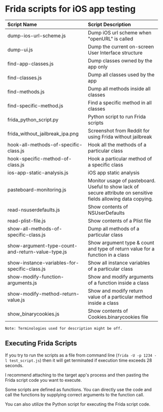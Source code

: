 # Frida scripts for iOS app testing

|Script Name| Script Description|
|:---|:---|
|dump-ios-url-scheme.js|Dump iOS url scheme when "openURL" is called|
|dump-ui.js|Dump the current on-screen User Interface structure|
|find-app-classes.js|Dump classes owned by the app only|
|find-classes.js|Dump all classes used by the app|
|find-methods.js|Dump all methods inside all classes|
|find-specific-method.js|Find a specific method in all classes|
|frida_python_script.py|Python script to run Frida scripts|
|frida_without_jailbreak_ipa.png|Screenshot from Reddit for using Frida without jailbreak|
|hook-all-methods-of-specific-class.js|Hook all the methods of a particular class|
|hook-specific-method-of-class.js|Hook a particular method of a specific class|
|ios-app-static-analysis.js|iOS app static analysis|
|pasteboard-monitoring.js|Monitor usage of pasteboard. Useful to show lack of secure attribute on sensitive fields allowing data copying.|
|read-nsuserdefaults.js|Show contents of NSUserDefaults|
|read-plist-file.js|Show contents of a Plist file|
|show-all-methods-of-specific-class.js|Dump all methods of a particular class|
|show-argument-type-count-and-return-value-type.js|Show argument type & count and type of return value for a function in a class|
|show-instance-variables-for-specific-class.js|Show all instance variables of a particular class|
|show-modify-function-arguments.js|Show and modify arguments of a function inside a class|
|show-modify-method-return-value.js|Show and modify return value of a particular method inside a class|
|show_binarycookies.js|Show contents of Cookies.binarycookies file|

```Note: Terminologies used for description might be off.```

## Executing Frida Scripts

If you try to run the scripts as a file from command line (```frida -U -p 1234 -l test_script.js```) then it will get terminated if execution time exceeds 28 seconds.

I recommend attaching to the target app's process and then pasting the Frida script code you want to execute.

Some scripts are defined as functions. You can directly use the code and call the functions by supplying correct arguments to the function call.

You can also utilize the Python script for executing the Frida script code.
